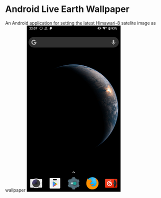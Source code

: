 # Android Live Earth Wallpaper
An Android application for setting the latest Himawari-8 satelite image as wallpaper
<img src='https://github.com/993576769/EARTH/blob/master/screenshot1.png' width=300>

